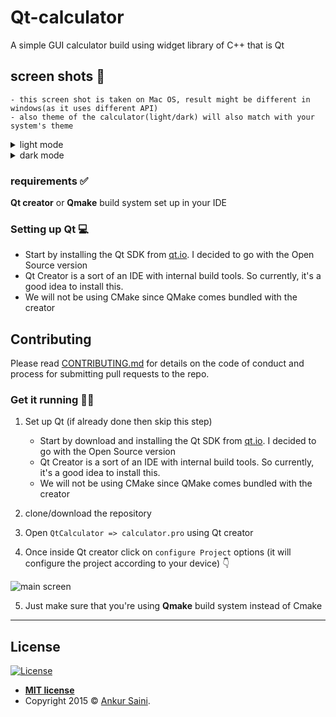 # Qt-calculator 
A simple GUI calculator build using widget library of C++ that is Qt

## screen shots 📸
```
- this screen shot is taken on Mac OS, result might be different in windows(as it uses different API)
- also theme of the calculator(light/dark) will also match with your system's theme
```
<details><summary>light mode</summary>
   
![light mode screenshot](https://github.com/Arsenic-ATG/Qt-calculator/blob/master/screenshots/vivek's%20interface(light).png)

</details>

<details><summary>dark mode</summary>
   
![Dark mode screenshot](https://github.com/Arsenic-ATG/Qt-calculator/blob/master/screenshots/vivek's%20interface(dark).png)

</details>

### requirements ✅
**Qt creator** or **Qmake** build system set up in your IDE

### Setting up Qt 💻
* Start by installing the Qt SDK from [qt.io](https://www.qt.io/download). I decided to go with the Open Source version
* Qt Creator is a sort of an IDE with internal build tools. So currently, it's a good idea to install this.
* We will not be using CMake since QMake comes bundled with the creator

## Contributing
Please read [CONTRIBUTING.md](https://github.com/Arsenic-ATG/Qt-calculator/blob/master/CONTRIBUTING.md) for details on the code of conduct and process for submitting pull requests to the repo.

### Get it running 🏃‍♂️
1. Set up Qt (if already done then skip this step)
   - Start by download and installing the Qt SDK from [qt.io](https://www.qt.io/download). I decided to go with the Open Source version
   - Qt Creator is a sort of an IDE with internal build tools. So currently, it's a good idea to install this.
   - We will not be using CMake since QMake comes bundled with the creator

2. clone/download the repository

3. Open ```QtCalculator => calculator.pro``` using Qt creator

4. Once inside Qt creator click on ```configure Project``` options (it will configure the project according to your device) 👇

![main screen](https://github.com/Arsenic-ATG/Qt-calculator/blob/master/screenshots/instructions.png)

5. Just make sure that you're using **Qmake** build system instead of Cmake

---

## License

[![License](http://img.shields.io/:license-mit-blue.svg?style=flat-square)](http://badges.mit-license.org)

- **[MIT license](http://opensource.org/licenses/mit-license.php)**
- Copyright 2015 © <a href="https://github.com/Arsenic-ATG" target="_blank">Ankur Saini</a>.
